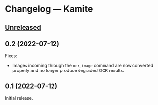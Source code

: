 # Changelog — Kamite

## [Unreleased]

## 0.2 (2022-07-12)

Fixes:

* Images incoming through the `ocr_image` command are now converted properly and
  no longer produce degraded OCR results.

## 0.1 (2022-07-12)

Initial release.

[Unreleased]: https://github.com/fauu/Kamite/compare/v0.2...HEAD
[0.2]: https://github.com/fauu/Kamite/releases/tag/v0.2
[0.1]: https://github.com/fauu/Kamite/releases/tag/v0.1
